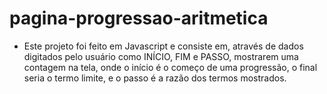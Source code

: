 # pagina-progressao-aritmetica
- Este projeto foi feito em Javascript e consiste em, através de dados digitados pelo usuário como INÍCIO, FIM e PASSO, mostrarem uma contagem na tela, onde o início é o começo de uma progressão, o final seria o termo limite, e o passo é a razão dos termos mostrados.
